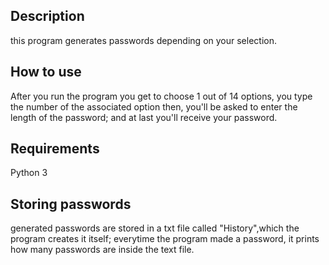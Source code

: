 <h2>Description</h2>
  this program generates passwords depending on your selection.
<h2>How to use</h2>
	After you run the program you get to choose 1 out of 14 options,
	you type the number of the associated option then,
	you'll be asked to enter the length of the password;
	and at last you'll receive your password.
 <h2>Requirements</h2>
Python 3
<h2>Storing passwords</h2>
  generated passwords are stored in a txt file called "History",which the program creates it itself; 
  everytime the program made a password, it prints how many passwords 
  are inside the text file.
  
  
  
